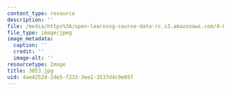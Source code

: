 ```yaml
---
content_type: resource
description: ''
file: /media/https%3A/open-learning-course-data-rc.s3.amazonaws.com/4-614-religious-architecture-and-islamic-cultures-fall-2002/4ae4252d2de5f2333ee23537d4c9e05f_3053.jpg
file_type: image/jpeg
image_metadata:
  caption: ''
  credit: ''
  image-alt: ''
resourcetype: Image
title: 3053.jpg
uid: 4ae4252d-2de5-f233-3ee2-3537d4c9e05f
---
```

